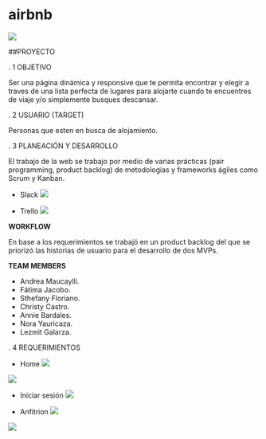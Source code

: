 # airbnb

![](http://1.1m.yt/ueAHb-m.png)

##PROYECTO

. 1 OBJETIVO

Ser una página dinámica y responsive que te permita encontrar y elegir a traves de una lista perfecta de lugares para alojarte cuando te encuentres de viaje y/o simplemente busques descansar. 


. 2 USUARIO (TARGET)

Personas que esten en busca de alojamiento.


. 3 PLANEACIÓN Y DESARROLLO

El trabajo de la web se trabajo por medio de varias prácticas (pair programming, product backlog) de metodologías y frameworks ágiles como Scrum y Kanban.

* Slack
![](http://2.1m.yt/EjETkuF.jpg)

* Trello
![](http://2.1m.yt/DsbTSGF.jpg)

**WORKFLOW**

En base a los requerimientos se trabajó en un product backlog del que se priorizó las historias de usuario para el desarrollo de dos MVPs.

**TEAM MEMBERS**

* Andrea Maucaylli. 
* Fátima Jacobo.
* Sthefany Floriano.
* Christy Castro.
* Annie Bardales.
* Nora Yauricaza.
* Lezmit Galarza.

. 4 REQUERIMIENTOS

* Home
![](http://3.1m.yt/BO2OdBp.jpg)

![](http://4.1m.yt/BrMNVl5.jpg)

* Iniciar sesión
![](http://3.1m.yt/wLP_Mk.jpg) 

* Anfitrion
![](http://3.1m.yt/izx38Ex.jpg)

![](http://1.1m.yt/phSZMBQ.jpg)

